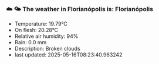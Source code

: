 ### ☁️ 🌤️  The weather in Florianópolis is: Florianópolis

- Temperature: 19.79°C
- On flesh: 20.28°C
- Relative air humidity: 94%
- Rain: 0.0 mm
- Description: Broken clouds
- last updated: 2025-05-16T08:23:40.963242
